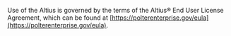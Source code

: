 Use of the Altius is governed by the terms of the Altius® End User License Agreement, which can be found at [https://polterenterprise.gov/eula](https://polterenterprise.gov/eula).
